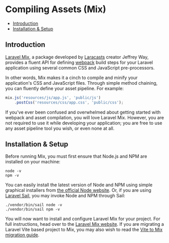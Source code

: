 # Compiling Assets (Mix)

- [Introduction](#introduction)
- [Installation & Setup](#installation)

<a name="introduction"></a>
## Introduction

[Laravel Mix](https://github.com/laravel-mix/laravel-mix), a package developed by [Laracasts](https://laracasts.com) creator Jeffrey Way, provides a fluent API for defining [webpack](https://webpack.js.org) build steps for your Laravel application using several common CSS and JavaScript pre-processors.

In other words, Mix makes it a cinch to compile and minify your application's CSS and JavaScript files. Through simple method chaining, you can fluently define your asset pipeline. For example:

```js
mix.js('resources/js/app.js', 'public/js')
    .postCss('resources/css/app.css', 'public/css');
```

If you've ever been confused and overwhelmed about getting started with webpack and asset compilation, you will love Laravel Mix. However, you are not required to use it while developing your application; you are free to use any asset pipeline tool you wish, or even none at all.

<a name="installation"></a>
## Installation & Setup

Before running Mix, you must first ensure that Node.js and NPM are installed on your machine:

```shell
node -v
npm -v
```

You can easily install the latest version of Node and NPM using simple graphical installers from [the official Node website](https://nodejs.org/en/download/). Or, if you are using [Laravel Sail](/docs/{{version}}/sail), you may invoke Node and NPM through Sail:

```shell
./vendor/bin/sail node -v
./vendor/bin/sail npm -v
```

You will now want to install and configure Laravel Mix for your project. For full instructions, head over to the [Laravel Mix website](https://laravel-mix.com/). If you are migrating a Laravel Vite based project to Mix, you may also wish to read the [Vite to Mix migration guide](https://github.com/laravel/vite-plugin/blob/main/UPGRADE.md#migrating-from-vite-to-laravel-mix).
